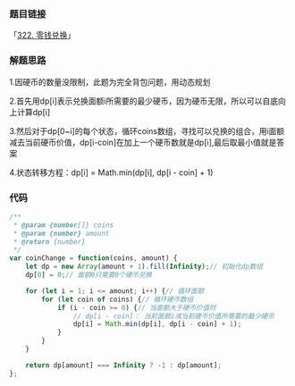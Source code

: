 ### 题目链接

「[322. 零钱兑换](https://leetcode.cn/problems/coin-change/)」

### 解题思路

1.因硬币的数量没限制，此题为完全背包问题，用动态规划

2.首先用dp[i]表示兑换面额i所需要的最少硬币，因为硬币无限，所以可以自底向上计算dp[i]

3.然后对于dp[0~i]的每个状态，循环coins数组，寻找可以兑换的组合，用i面额减去当前硬币价值，dp[i-coin]在加上一个硬币数就是dp[i],最后取最小值就是答案

4.状态转移方程：dp[i] = Math.min(dp[i], dp[i - coin] + 1)

### 代码

```javascript
/**
 * @param {number[]} coins
 * @param {number} amount
 * @return {number}
 */
var coinChange = function(coins, amount) {
    let dp = new Array(amount + 1).fill(Infinity);// 初始化dp数组
    dp[0] = 0;// 面额0只需要0个硬币兑换

    for (let i = 1; i <= amount; i++) {// 循环面额
        for (let coin of coins) {// 循环硬币数组
            if (i - coin >= 0) {// 当面额大于硬币价值时
                // dp[i - coin]： 当前面额i减当前硬币价值所需要的最少硬币
                dp[i] = Math.min(dp[i], dp[i - coin] + 1);
            }
        }
    }

    return dp[amount] === Infinity ? -1 : dp[amount];
};
```

